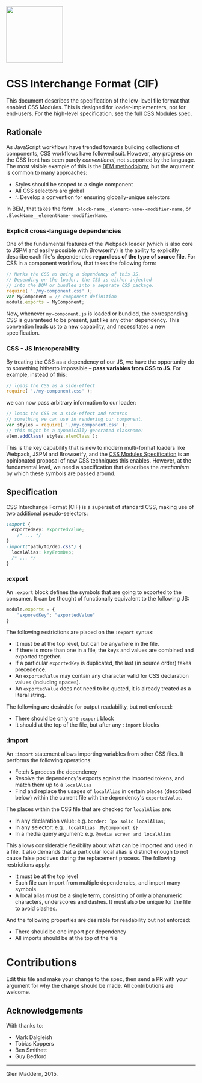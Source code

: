<img src="https://raw.githubusercontent.com/css-modules/logos/master/css-modules-logo.png" width="150" height="150" />

# CSS Interchange Format (CIF)

This document describes the specification of the low-level file format that enabled CSS Modules. This is designed for loader-implementers, not for end-users. For the high-level specification, see the full [CSS Modules](https://github.com/css-modules/css-modules/blob/master/README.md) spec.

## Rationale

As JavaScript workflows have trended towards building collections of components, CSS workflows have followed suit. However, any progress on the CSS front has been purely *conventional*, not supported by the language. The most visible example of this is the [BEM methodology](http://csswizardry.com/2013/01/mindbemding-getting-your-head-round-bem-syntax/), but the argument is common to many approaches:

- Styles should be scoped to a single component
- All CSS selectors are global
- ∴ Develop a convention for ensuring globally-unique selectors

In BEM, that takes the form `.block-name__element-name--modifier-name`, or `.BlockName__elementName--modifierName`.

### Explicit cross-language dependencies

One of the fundamental features of the Webpack loader (which is also core to JSPM and easily possible with Browserify) is the ability to explicitly describe each file's dependencies **regardless of the type of source file**. For CSS in a component workflow, that takes the following form:

```js
// Marks the CSS as being a dependency of this JS.
// Depending on the loader, the CSS is either injected
// into the DOM or bundled into a separate CSS package.
require( './my-component.css' );
var MyComponent = // component definition
module.exports = MyComponent;
```

Now, whenever `my-component.js` is loaded or bundled, the corresponding CSS is guaranteed to be present, just like any other dependency. This convention leads us to a new capability, and necessitates a new specification.

### CSS - JS interoperability

By treating the CSS as a dependency of our JS, we have the opportunity do to something hitherto impossible – **pass variables from CSS to JS**. For example, instead of this:

```js
// loads the CSS as a side-effect
require( './my-component.css' );
```

we can now pass arbitrary information to our loader:

```js
// loads the CSS as a side-effect and returns
// something we can use in rendering our component.
var styles = require( './my-component.css' );
// this might be a dynamically-generated classname:
elem.addClass( styles.elemClass );
```

This is the key capability that is new to modern multi-format loaders like Webpack, JSPM and Browserify, and the [CSS Modules Specification](https://github.com/css-modules/css-modules/blob/master/README.md) is an opinionated proposal of new CSS techniques this enables. However, at the fundamental level, we need a specification that describes the *mechanism* by which these symbols are passed around.

## Specification

CSS Interchange Format (CIF) is a superset of standard CSS, making use of two additional pseudo-selectors:

```css
:export {
  exportedKey: exportedValue;
	/* ... */
}
:import("path/to/dep.css") {
  localAlias: keyFromDep;
  /* ... */
}
```

### :export

An `:export` block defines the symbols that are going to exported to the consumer. It can be thought of functionally equivalent to the following JS:

```js
module.exports = {
	"exporedKey": "exportedValue"
}
```

The following restrictions are placed on the `:export` syntax:

- It must be at the top level, but can be anywhere in the file.
- If there is more than one in a file, the keys and values are combined and exported together.
- If a particular `exportedKey` is duplicated, the last (in source order) takes precedence.
- An `exportedValue` may contain any character valid for CSS declaration values (including spaces).
- An `exportedValue` does not need to be quoted, it is already treated as a literal string.

The following are desirable for output readability, but not enforced:

- There should be only one `:export` block
- It should at the top of the file, but after any `:import` blocks

### :import

An `:import` statement allows importing variables from other CSS files. It performs the following operations:

- Fetch & process the dependency
- Resolve the dependency's exports against the imported tokens, and match them up to a `localAlias`
- Find and replace the usages of `localAlias` in certain places (described below) within the current file with the dependency's `exportedValue`.

The places within the CSS file that are checked for `localAlias` are:

- In any declaration value:
e.g. `border: 1px solid localAlias;`
- In any selector:
e.g. `.localAlias .MyComponent {}`
- In a media query argument:
e.g. `@media screen and localAlias`

This allows considerable flexibility about what can be imported and used in a file. It also demands that a particular local alias is distinct enough to not cause false positives during the replacement process. The following restrictions apply:

- It must be at the top level
- Each file can import from multiple dependencies, and import many symbols
- A local alias must be a single term, consisting of only alphanumeric characters, underscores and dashes. It must also be unique for the file to avoid clashes.

And the following properties are desirable for readability but not enforced:

- There should be one import per dependency
- All imports should be at the top of the file

# Contributions

Edit this file and make your change to the spec, then send a PR with your argument for why the change should be made. All contributions are welcome.

## Acknowledgements

With thanks to:
- Mark Dalgleish
- Tobias Koppers
- Ben Smithett
- Guy Bedford

---

Glen Maddern, 2015.
